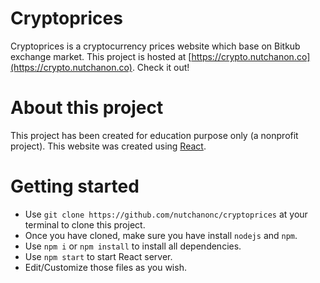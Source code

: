 # Cryptoprices
Cryptoprices is a cryptocurrency prices website which base on Bitkub exchange market. This project is hosted at [https://crypto.nutchanon.co](https://crypto.nutchanon.co). Check it out!

# About this project
This project has been created for education purpose only (a nonprofit project). This website was created using [React](https://reactjs.org).

# Getting started
- Use `git clone https://github.com/nutchanonc/cryptoprices` at your terminal to clone this project.
- Once you have cloned, make sure you have install `nodejs` and `npm`.
- Use `npm i` or `npm install` to install all dependencies.
- Use `npm start` to start React server.
- Edit/Customize those files as you wish.
